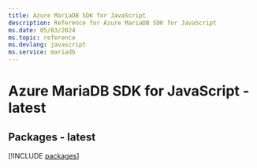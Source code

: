 ```yaml
---
title: Azure MariaDB SDK for JavaScript
description: Reference for Azure MariaDB SDK for JavaScript
ms.date: 05/03/2024
ms.topic: reference
ms.devlang: javascript
ms.service: mariadb
---
```

# Azure MariaDB SDK for JavaScript - latest
## Packages - latest
[!INCLUDE [packages](mariadb-index.md)]